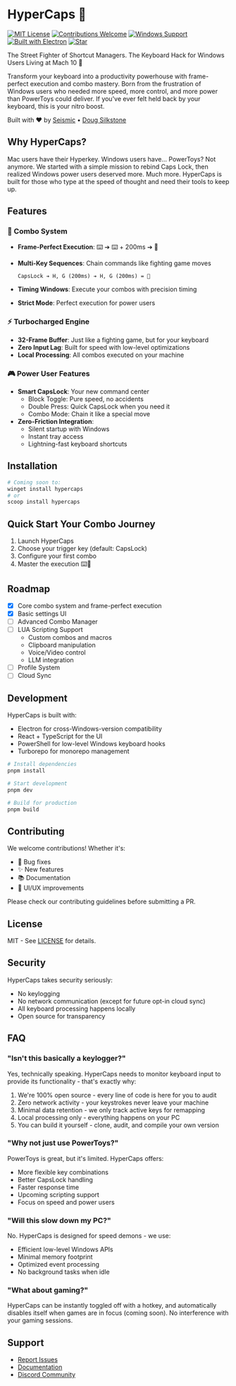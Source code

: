 # HyperCaps 🚀

[![MIT License](https://img.shields.io/badge/License-MIT-green.svg)](https://choosealicense.com/licenses/mit/)
[![Contributions Welcome](https://img.shields.io/badge/contributions-welcome-brightgreen.svg?style=flat)](https://github.com/dougwithseismic/hypercaps/issues)
[![Windows Support](https://img.shields.io/badge/Windows-0078D6?style=flat&logo=windows&logoColor=white)](https://www.microsoft.com/windows)
[![Built with Electron](https://img.shields.io/badge/Built%20with-Electron-47848F?style=flat&logo=electron&logoColor=white)](https://www.electronjs.org/)
[![Star](https://img.shields.io/github/stars/dougwithseismic/hypercaps?style=social)](https://github.com/dougwithseismic/hypercaps)

The Street Fighter of Shortcut Managers. The Keyboard Hack for Windows Users Living at Mach 10 🥋

Transform your keyboard into a productivity powerhouse with frame-perfect execution and combo mastery. Born from the frustration of Windows users who needed more speed, more control, and more power than PowerToys could deliver. If you've ever felt held back by your keyboard, this is your nitro boost.

Built with ❤️ by [Seismic](https://withseismic.com) • [Doug Silkstone](https://linkedin.com/in/dougsilkstone)

## Why HyperCaps?

Mac users have their Hyperkey. Windows users have... PowerToys? Not anymore. We started with a simple mission to rebind Caps Lock, then realized Windows power users deserved more. Much more. HyperCaps is built for those who type at the speed of thought and need their tools to keep up.

## Features

### 🥋 Combo System

- **Frame-Perfect Execution**: ⌨️ ➔ ⌨️ + 200ms ➔ 🚀
- **Multi-Key Sequences**: Chain commands like fighting game moves

  ```
  CapsLock ➔ H, G (200ms) ➔ H, G (200ms) = 🎯
  ```

- **Timing Windows**: Execute your combos with precision timing
- **Strict Mode**: Perfect execution for power users

### ⚡ Turbocharged Engine

- **32-Frame Buffer**: Just like a fighting game, but for your keyboard
- **Zero Input Lag**: Built for speed with low-level optimizations
- **Local Processing**: All combos executed on your machine

### 🎮 Power User Features

- **Smart CapsLock**: Your new command center
  - Block Toggle: Pure speed, no accidents
  - Double Press: Quick CapsLock when you need it
  - Combo Mode: Chain it like a special move
- **Zero-Friction Integration**:
  - Silent startup with Windows
  - Instant tray access
  - Lightning-fast keyboard shortcuts

## Installation

```bash
# Coming soon to:
winget install hypercaps
# or
scoop install hypercaps
```

## Quick Start Your Combo Journey

1. Launch HyperCaps
2. Choose your trigger key (default: CapsLock)
3. Configure your first combo
4. Master the execution ⌨️💪

## Roadmap

- [x] Core combo system and frame-perfect execution
- [x] Basic settings UI
- [ ] Advanced Combo Manager
- [ ] LUA Scripting Support
  - Custom combos and macros
  - Clipboard manipulation
  - Voice/Video control
  - LLM integration
- [ ] Profile System
- [ ] Cloud Sync

## Development

HyperCaps is built with:

- Electron for cross-Windows-version compatibility
- React + TypeScript for the UI
- PowerShell for low-level Windows keyboard hooks
- Turborepo for monorepo management

```bash
# Install dependencies
pnpm install

# Start development
pnpm dev

# Build for production
pnpm build
```

## Contributing

We welcome contributions! Whether it's:

- 🐛 Bug fixes
- ✨ New features
- 📚 Documentation
- 🎨 UI/UX improvements

Please check our contributing guidelines before submitting a PR.

## License

MIT - See [LICENSE](LICENSE) for details.

## Security

HyperCaps takes security seriously:

- No keylogging
- No network communication (except for future opt-in cloud sync)
- All keyboard processing happens locally
- Open source for transparency

## FAQ

### "Isn't this basically a keylogger?"

Yes, technically speaking. HyperCaps needs to monitor keyboard input to provide its functionality - that's exactly why:

1. We're 100% open source - every line of code is here for you to audit
2. Zero network activity - your keystrokes never leave your machine
3. Minimal data retention - we only track active keys for remapping
4. Local processing only - everything happens on your PC
5. You can build it yourself - clone, audit, and compile your own version

### "Why not just use PowerToys?"

PowerToys is great, but it's limited. HyperCaps offers:

- More flexible key combinations
- Better CapsLock handling
- Faster response time
- Upcoming scripting support
- Focus on speed and power users

### "Will this slow down my PC?"

No. HyperCaps is designed for speed demons - we use:

- Efficient low-level Windows APIs
- Minimal memory footprint
- Optimized event processing
- No background tasks when idle

### "What about gaming?"

HyperCaps can be instantly toggled off with a hotkey, and automatically disables itself when games are in focus (coming soon). No interference with your gaming sessions.

## Support

- [Report Issues](https://github.com/withseismic/hypercaps/issues)
- [Documentation](https://docs.hypercaps.dev)
- [Discord Community](https://discord.gg/hypercaps)
